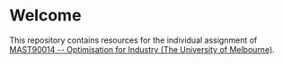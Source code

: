 # Welcome

This repository contains resources for the individual assignment of [MAST90014 -- Optimisation for Industry  (The University of Melbourne)](MAST90014/readme.md).